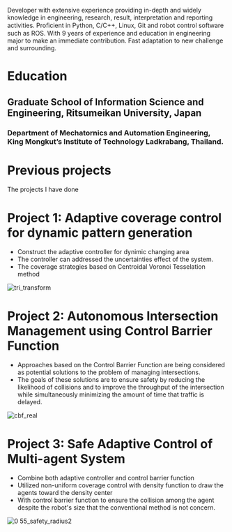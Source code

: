 Developer with extensive experience providing in-depth and widely knowledge in engineering, research, result, interpretation and reporting activities.
Proﬁcient in Python, C/C++, Linux, Git and robot control software such as ROS. With 9 years of experience and education in engineering major to make an
immediate contribution. Fast adaptation to new challenge and surrounding.

# Education
## Graduate School of Information Science and Engineering, Ritsumeikan University, Japan
### Department of Mechatornics and Automation Engineering, King Mongkut’s Institute of Technology Ladkrabang, Thailand.

# Previous projects
The projects I have done

# Project 1: Adaptive coverage control for dynamic pattern generation
* Construct the adaptive controller for dynimic changing area
* The controller can addressed the uncertainties effect of the system.
* The coverage strategies based on Centroidal Voronoi Tesselation method

![tri_transform](https://user-images.githubusercontent.com/76491592/182322998-38de2c6f-de81-466c-ae64-e6788e5e8c39.gif)

# Project 2: Autonomous Intersection Management using Control Barrier Function
* Approaches based on the Control Barrier Function are being considered as potential solutions to the problem of managing intersections. 
* The goals of these solutions are to ensure safety by reducing the likelihood of collisions and to improve the throughput of the intersection while simultaneously minimizing the amount of time that traffic is delayed.

![cbf_real](https://user-images.githubusercontent.com/76491592/182325222-1177e368-0fde-418d-8f1a-0738ad5685cb.gif)

# Project 3: Safe Adaptive Control of Multi-agent System
* Combine both adaptive controller and control barrier function
* Utilized non-uniform coverage control with density function to draw the agents toward the density center
* With control barrier function to ensure the collision among the agent despite the robot's size that the conventional method is not concern.

![0 55_safety_radius2](https://user-images.githubusercontent.com/76491592/169689969-ce6e7ffe-fcf6-4d73-afd3-7d944b2ee28d.gif)
